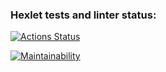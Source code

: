 ### Hexlet tests and linter status:

[![Actions Status](https://github.com/Lasterius/frontend-project-11/actions/workflows/hexlet-check.yml/badge.svg)](https://github.com/Lasterius/frontend-project-11/actions)

[![Maintainability](https://api.codeclimate.com/v1/badges/1db88e623c0e53da50e5/maintainability)](https://codeclimate.com/github/Lasterius/frontend-project-11/maintainability)
